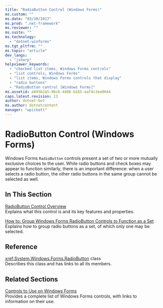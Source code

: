 ```yaml
---
title: "RadioButton Control (Windows Forms)"
ms.custom: ""
ms.date: "03/30/2017"
ms.prod: ".net-framework"
ms.reviewer: ""
ms.suite: ""
ms.technology: 
  - "dotnet-winforms"
ms.tgt_pltfrm: ""
ms.topic: "article"
dev_langs: 
  - "jsharp"
helpviewer_keywords: 
  - "checked list items, Windows Forms controls"
  - "list controls, Windows Forms"
  - "list items, Windows Forms controls that display"
  - "radio buttons"
  - "RadioButton control [Windows Forms]"
ms.assetid: e895b2a5-9bcb-4486-b165-eaf4c3ea9644
caps.latest.revision: 13
author: dotnet-bot
ms.author: dotnetcontent
manager: "wpickett"
---
```

# RadioButton Control (Windows Forms)
Windows Forms `RadioButton` controls present a set of two or more mutually exclusive choices to the user. While radio buttons and check boxes may appear to function similarly, there is an important difference: when a user selects a radio button, the other radio buttons in the same group cannot be selected as well.  
  
## In This Section  
 [RadioButton Control Overview](../../../../docs/framework/winforms/controls/radiobutton-control-overview-windows-forms.md)  
 Explains what this control is and its key features and properties.  
  
 [How to: Group Windows Forms RadioButton Controls to Function as a Set](../../../../docs/framework/winforms/controls/how-to-group-windows-forms-radiobutton-controls-to-function-as-a-set.md)  
 Explains how to group radio buttons as a set, of which only one may be selected.  
  
## Reference  
 <xref:System.Windows.Forms.RadioButton> class  
 Describes this class and has links to all its members.  
  
## Related Sections  
 [Controls to Use on Windows Forms](../../../../docs/framework/winforms/controls/controls-to-use-on-windows-forms.md)  
 Provides a complete list of Windows Forms controls, with links to information on their use.
